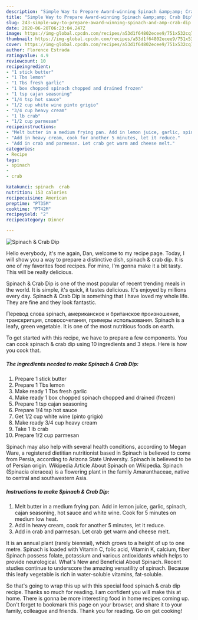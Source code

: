 ```yaml
---
description: "Simple Way to Prepare Award-winning Spinach &amp;amp; Crab Dip"
title: "Simple Way to Prepare Award-winning Spinach &amp;amp; Crab Dip"
slug: 243-simple-way-to-prepare-award-winning-spinach-and-amp-crab-dip
date: 2020-06-20T06:23:04.247Z
image: https://img-global.cpcdn.com/recipes/a53d1f64802ecee9/751x532cq70/spinach-crab-dip-recipe-main-photo.jpg
thumbnail: https://img-global.cpcdn.com/recipes/a53d1f64802ecee9/751x532cq70/spinach-crab-dip-recipe-main-photo.jpg
cover: https://img-global.cpcdn.com/recipes/a53d1f64802ecee9/751x532cq70/spinach-crab-dip-recipe-main-photo.jpg
author: Florence Estrada
ratingvalue: 4.9
reviewcount: 10
recipeingredient:
- "1 stick butter"
- "1 Tbs lemon"
- "1 Tbs fresh garlic"
- "1 box chopped spinach chopped and drained frozen"
- "1 tsp cajan seasoning"
- "1/4 tsp hot sauce"
- "1/2 cup white wine pinto grigio"
- "3/4 cup heavy cream"
- "1 lb crab"
- "1/2 cup parmesan"
recipeinstructions:
- "Melt butter in a medium frying pan. Add in lemon juice, garlic, spinach, cajan seasoning, hot sauce and white wine. Cook for 5 minutes on medium low heat."
- "Add in heavy cream, cook for another 5 minutes, let it reduce."
- "Add in crab and parmesan. Let crab get warm and cheese melt."
categories:
- Recipe
tags:
- spinach
- 
- crab

katakunci: spinach  crab 
nutrition: 153 calories
recipecuisine: American
preptime: "PT35M"
cooktime: "PT42M"
recipeyield: "2"
recipecategory: Dinner

---
```



![Spinach &amp; Crab Dip](https://img-global.cpcdn.com/recipes/a53d1f64802ecee9/751x532cq70/spinach-crab-dip-recipe-main-photo.jpg)

Hello everybody, it's me again, Dan, welcome to my recipe page. Today, I will show you a way to prepare a distinctive dish, spinach &amp; crab dip. It is one of my favorites food recipes. For mine, I'm gonna make it a bit tasty. This will be really delicious.

Spinach &amp; Crab Dip is one of the most popular of recent trending meals in the world. It is simple, it's quick, it tastes delicious. It's enjoyed by millions every day. Spinach &amp; Crab Dip is something that I have loved my whole life. They are fine and they look fantastic.

Перевод слова spinach, американское и британское произношение, транскрипция, словосочетания, примеры использования. Spinach is a leafy, green vegetable. It is one of the most nutritious foods on earth.


To get started with this recipe, we have to prepare a few components. You can cook spinach &amp; crab dip using 10 ingredients and 3 steps. Here is how you cook that.

<!--inarticleads1-->

##### The ingredients needed to make Spinach &amp; Crab Dip:

1. Prepare 1 stick butter
1. Prepare 1 Tbs lemon
1. Make ready 1 Tbs fresh garlic
1. Make ready 1 box chopped spinach chopped and drained (frozen)
1. Prepare 1 tsp cajan seasoning
1. Prepare 1/4 tsp hot sauce
1. Get 1/2 cup white wine (pinto grigio)
1. Make ready 3/4 cup heavy cream
1. Take 1 lb crab
1. Prepare 1/2 cup parmesan


Spinach may also help with several health conditions, according to Megan Ware, a registered dietitian nutritionist based in Spinach is believed to come from Persia, according to Arizona State University. Spinach is believed to be of Persian origin. Wikipedia Article About Spinach on Wikipedia. Spinach (Spinacia oleracea) is a flowering plant in the family Amaranthaceae, native to central and southwestern Asia. 

<!--inarticleads2-->

##### Instructions to make Spinach &amp; Crab Dip:

1. Melt butter in a medium frying pan. Add in lemon juice, garlic, spinach, cajan seasoning, hot sauce and white wine. Cook for 5 minutes on medium low heat.
1. Add in heavy cream, cook for another 5 minutes, let it reduce.
1. Add in crab and parmesan. Let crab get warm and cheese melt.


It is an annual plant (rarely biennial), which grows to a height of up to one metre. Spinach is loaded with Vitamin C, folic acid, Vitamin K, calcium, fiber Spinach possess folate, potassium and various antioxidants which helps to provide neurological. What&#39;s New and Beneficial About Spinach. Recent studies continue to underscore the amazing versatility of spinach. Because this leafy vegetable is rich in water-soluble vitamins, fat-soluble. 

So that's going to wrap this up with this special food spinach &amp; crab dip recipe. Thanks so much for reading. I am confident you will make this at home. There is gonna be more interesting food in home recipes coming up. Don't forget to bookmark this page on your browser, and share it to your family, colleague and friends. Thank you for reading. Go on get cooking!
